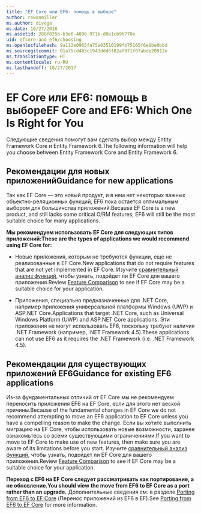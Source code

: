 ```yaml
---
title: "EF Core или EF6: помощь в выборе"
author: rowanmiller
ms.author: divega
ms.date: 10/27/2016
ms.assetid: 288f825b-b3e6-4096-971b-d0a1cb96770e
uid: efcore-and-ef6/choosing
ms.openlocfilehash: 9a113e0965fa75a03510199fb75165f6e9be0bbd
ms.sourcegitcommit: 01a75cd483c1943ddd6f82af971f07abde20912e
ms.translationtype: HT
ms.contentlocale: ru-RU
ms.lasthandoff: 10/27/2017
---
```

# <a name="ef-core-and-ef6-which-one-is-right-for-you"></a><span data-ttu-id="b1382-102">EF Core или EF6: помощь в выборе</span><span class="sxs-lookup"><span data-stu-id="b1382-102">EF Core and EF6: Which One Is Right for You</span></span>

<span data-ttu-id="b1382-103">Следующие сведения помогут вам сделать выбор между Entity Framework Core и Entity Framework 6.</span><span class="sxs-lookup"><span data-stu-id="b1382-103">The following information will help you choose between Entity Framework Core and Entity Framework 6.</span></span>

## <a name="guidance-for-new-applications"></a><span data-ttu-id="b1382-104">Рекомендации для новых приложений</span><span class="sxs-lookup"><span data-stu-id="b1382-104">Guidance for new applications</span></span>

<span data-ttu-id="b1382-105">Так как EF Core — это новый продукт, и в нем нет некоторых важных объектно-реляционных функций, EF6 пока остается оптимальным выбором для большинства приложений.</span><span class="sxs-lookup"><span data-stu-id="b1382-105">Because EF Core is a new product, and still lacks some critical O/RM features, EF6 will still be the most suitable choice for many applications.</span></span>

<span data-ttu-id="b1382-106">**Мы рекомендуем использовать EF Core для следующих типов приложений:**</span><span class="sxs-lookup"><span data-stu-id="b1382-106">**These are the types of applications we would recommend using EF Core for:**</span></span>

* <span data-ttu-id="b1382-107">Новые приложения, которым не требуются функции, еще не реализованные в EF Core.</span><span class="sxs-lookup"><span data-stu-id="b1382-107">New applications that do not require features that are not yet implemented in EF Core.</span></span> <span data-ttu-id="b1382-108">Изучите [сравнительный анализ функций](features.md), чтобы узнать, подойдет ли EF Core для вашего приложения.</span><span class="sxs-lookup"><span data-stu-id="b1382-108">Review [Feature Comparison](features.md) to see if EF Core may be a suitable choice for your application.</span></span>

* <span data-ttu-id="b1382-109">Приложения, специально предназначенные для .NET Core, например приложения универсальной платформы Windows (UWP) и ASP.NET Core.</span><span class="sxs-lookup"><span data-stu-id="b1382-109">Applications that target .NET Core, such as Universal Windows Platform (UWP) and ASP.NET Core applications.</span></span> <span data-ttu-id="b1382-110">Эти приложения не могут использовать EF6, поскольку требуют наличия .NET Framework (например, .NET Framework 4.5).</span><span class="sxs-lookup"><span data-stu-id="b1382-110">These applications can not use EF6 as it requires the .NET Framework (i.e. .NET Framework 4.5).</span></span>

## <a name="guidance-for-existing-ef6-applications"></a><span data-ttu-id="b1382-111">Рекомендации для существующих приложений EF6</span><span class="sxs-lookup"><span data-stu-id="b1382-111">Guidance for existing EF6 applications</span></span>

<span data-ttu-id="b1382-112">Из-за фундаментальных отличий от EF Core мы не рекомендуем переносить приложения EF6 на EF Core, если для этого нет веской причины.</span><span class="sxs-lookup"><span data-stu-id="b1382-112">Because of the fundamental changes in EF Core we do not recommend attempting to move an EF6 application to EF Core unless you have a compelling reason to make the change.</span></span> <span data-ttu-id="b1382-113">Если вы хотите выполнить миграцию на EF Core, чтобы использовать новые возможности, заранее ознакомьтесь со всеми существующими ограничениями.</span><span class="sxs-lookup"><span data-stu-id="b1382-113">If you want to move to EF Core to make use of new features, then make sure you are aware of its limitations before you start.</span></span> <span data-ttu-id="b1382-114">Изучите [сравнительный анализ функций](features.md), чтобы узнать, подойдет ли EF Core для вашего приложения.</span><span class="sxs-lookup"><span data-stu-id="b1382-114">Review [Feature Comparison](features.md) to see if EF Core may be a suitable choice for your application.</span></span>

<span data-ttu-id="b1382-115">**Переход с EF6 на EF Core следует рассматривать как портирование, а не обновление.**</span><span class="sxs-lookup"><span data-stu-id="b1382-115">**You should view the move from EF6 to EF Core as a port rather than an upgrade.**</span></span> <span data-ttu-id="b1382-116">Дополнительные сведения см. в разделе [Porting from EF6 to EF Core](porting/index.md) (Перенос приложений из EF6 в EF).</span><span class="sxs-lookup"><span data-stu-id="b1382-116">See [Porting from EF6 to EF Core](porting/index.md) for more information.</span></span>
